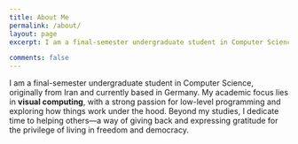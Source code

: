 ```yaml
---
title: About Me
permalink: /about/
layout: page
excerpt: I am a final-semester undergraduate student in Computer Science, originally from Iran and currently based in Germany. My academic focus lies in **visual computing**, with a strong passion for low-level programming and exploring how things work under the hood. Beyond my studies, I dedicate time to helping others—a way of giving back and expressing gratitude for the privilege of living in freedom and democracy.

comments: false
---
```


I am a final-semester undergraduate student in Computer Science, originally from Iran and currently based in Germany. My academic focus lies in **visual computing**, with a strong passion for low-level programming and exploring how things work under the hood. Beyond my studies, I dedicate time to helping others—a way of giving back and expressing gratitude for the privilege of living in freedom and democracy.